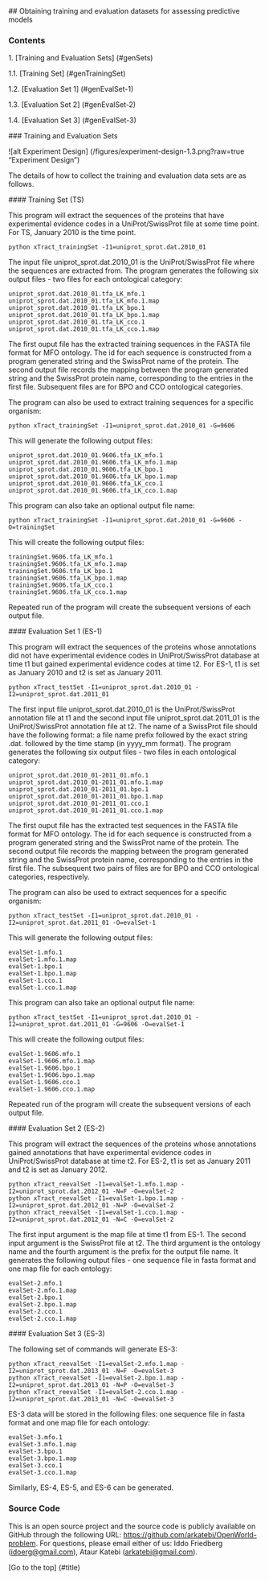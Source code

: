 <a name="title" />
## Obtaining training and evaluation datasets for assessing predictive models

### Contents

1\. [Training and Evaluation Sets] (#genSets)

1.1\. [Training Set] (#genTrainingSet)

1.2\. [Evaluation Set 1] (#genEvalSet-1)

1.3\. [Evaluation Set 2] (#genEvalSet-2)

1.4\. [Evaluation Set 3] (#genEvalSet-3)

<a name="genSets" />
### Training and Evaluation Sets 

![alt Experiment Design] (/figures/experiment-design-1.3.png?raw=true “Experiment Design”)


The details of how to collect the training and evaluation data sets
are as follows.

<a name="genTrainingSet" />
#### Training Set (TS)

This program will extract the sequences of the proteins that have 
experimental evidence codes in a UniProt/SwissProt file at some 
time point. For TS, January 2010 is the time point.  

```
python xTract_trainingSet -I1=uniprot_sprot.dat.2010_01

```
The input file uniprot_sprot.dat.2010_01 is the UniProt/SwissProt file 
where the sequences are extracted from. The program generates the
following six output files - two files for each ontological category:

```
uniprot_sprot.dat.2010_01.tfa_LK_mfo.1
uniprot_sprot.dat.2010_01.tfa_LK_mfo.1.map
uniprot_sprot.dat.2010_01.tfa_LK_bpo.1
uniprot_sprot.dat.2010_01.tfa_LK_bpo.1.map
uniprot_sprot.dat.2010_01.tfa_LK_cco.1
uniprot_sprot.dat.2010_01.tfa_LK_cco.1.map
```

The first ouput file has the extracted training sequences in the FASTA 
file format for MFO ontology. The id for each sequence is constructed from 
a program generated string and the SwissProt name of the protein. The 
second output file records the mapping between the program generated string 
and the SwissProt protein name, corresponding to the entries in the first 
file. Subsequent files are for BPO and CCO ontological categories.

The program can also be used to extract training sequences for a specific 
organism:

```
python xTract_trainingSet -I1=uniprot_sprot.dat.2010_01 -G=9606
```

This will generate the following output files:

```
uniprot_sprot.dat.2010_01.9606.tfa_LK_mfo.1
uniprot_sprot.dat.2010_01.9606.tfa_LK_mfo.1.map
uniprot_sprot.dat.2010_01.9606.tfa_LK_bpo.1
uniprot_sprot.dat.2010_01.9606.tfa_LK_bpo.1.map
uniprot_sprot.dat.2010_01.9606.tfa_LK_cco.1
uniprot_sprot.dat.2010_01.9606.tfa_LK_cco.1.map
```

This program can also take an optional output file name: 

```
python xTract_trainingSet -I1=uniprot_sprot.dat.2010_01 -G=9606 -O=trainingSet
```

This will create the following output files:

```
trainingSet.9606.tfa_LK_mfo.1
trainingSet.9606.tfa_LK_mfo.1.map
trainingSet.9606.tfa_LK_bpo.1
trainingSet.9606.tfa_LK_bpo.1.map
trainingSet.9606.tfa_LK_cco.1
trainingSet.9606.tfa_LK_cco.1.map
```

Repeated run of the program will create the subsequent versions of each 
output file.

<a name="genEvalSet-1" />
#### Evaluation Set 1 (ES-1)

This program will extract the sequences of the proteins whose annotations
did not have experimental evidence codes in UniProt/SwissProt database at time
t1 but gained experimental evidence codes at time t2. For ES-1, t1 is set as 
January 2010 and t2 is set as January 2011.

```
python xTract_testSet -I1=uniprot_sprot.dat.2010_01 -I2=uniprot_sprot.dat.2011_01

```
The first input file uniprot_sprot.dat.2010_01 is the UniProt/SwissProt 
annotation file at t1 and the second input file uniprot_sprot.dat.2011_01 is the 
UniProt/SwissProt annotation file at t2. The name of a SwissProt file should have 
the following format: a file name prefix followed by the exact string .dat. 
followed by the time stamp (in yyyy_mm format). The program generates the 
following six output files - two files in each ontological category:

```
uniprot_sprot.dat.2010_01-2011_01.mfo.1
uniprot_sprot.dat.2010_01-2011_01.mfo.1.map
uniprot_sprot.dat.2010_01-2011_01.bpo.1
uniprot_sprot.dat.2010_01-2011_01.bpo.1.map
uniprot_sprot.dat.2010_01-2011_01.cco.1
uniprot_sprot.dat.2010_01-2011_01.cco.1.map
```

The first ouput file has the extracted test sequences in the FASTA 
file format for MFO ontology. The id for each sequence is constructed from 
a program generated string and the SwissProt name of the protein. The 
second output file records the mapping between the program generated string 
and the SwissProt protein name, corresponding to the entries in the first file.
The subsequent two pairs of files are for BPO and CCO ontological categories, 
respectively.

The program can also be used to extract sequences for a specific organism:

```
python xTract_testSet -I1=uniprot_sprot.dat.2010_01 -I2=uniprot_sprot.dat.2011_01 -O=evalSet-1
```

This will generate the following output files:

```
evalSet-1.mfo.1
evalSet-1.mfo.1.map
evalSet-1.bpo.1
evalSet-1.bpo.1.map
evalSet-1.cco.1
evalSet-1.cco.1.map
```

This program can also take an optional output file name: 

```
python xTract_testSet -I1=uniprot_sprot.dat.2010_01 -I2=uniprot_sprot.dat.2011_01 -G=9606 -O=evalSet-1
```

This will create the following output files:

```
evalSet-1.9606.mfo.1
evalSet-1.9606.mfo.1.map
evalSet-1.9606.bpo.1
evalSet-1.9606.bpo.1.map
evalSet-1.9606.cco.1
evalSet-1.9606.cco.1.map
```

Repeated run of the program will create the subsequent versions of each 
output file.

<a name="genEvalSet-2" />
#### Evaluation Set 2 (ES-2)

This program will extract the sequences of the proteins whose annotations
gained annotations that have experimental evidence codes in UniProt/SwissProt 
database at time t2. For ES-2, t1 is set as January 2011 and t2 is set as 
January 2012.

```
python xTract_reevalSet -I1=evalSet-1.mfo.1.map -I2=uniprot_sprot.dat.2012_01 -N=F -O=evalSet-2
python xTract_reevalSet -I1=evalSet-1.bpo.1.map -I2=uniprot_sprot.dat.2012_01 -N=P -O=evalSet-2
python xTract_reevalSet -I1=evalSet-1.cco.1.map -I2=uniprot_sprot.dat.2012_01 -N=C -O=evalSet-2
```
The first input argument is the map file at time t1 from ES-1. The second input
argument is the SwissProt file at t2. The third argument is the ontology 
name and the fourth argument is the prefix for the output file name. It 
generates the following output files - one sequence file in fasta format 
and one map file for each ontology:

```
evalSet-2.mfo.1
evalSet-2.mfo.1.map 
evalSet-2.bpo.1
evalSet-2.bpo.1.map 
evalSet-2.cco.1
evalSet-2.cco.1.map 
```

<a name="genEvalSet-3" />
#### Evaluation Set 3 (ES-3)

The following set of commands will generate ES-3:

```
python xTract_reevalSet -I1=evalSet-2.mfo.1.map -I2=uniprot_sprot.dat.2013_01 -N=F -O=evalSet-3
python xTract_reevalSet -I1=evalSet-2.bpo.1.map -I2=uniprot_sprot.dat.2013_01 -N=P -O=evalSet-3
python xTract_reevalSet -I1=evalSet-2.cco.1.map -I2=uniprot_sprot.dat.2013_01 -N=C -O=evalSet-3
```
ES-3 data will be stored in the following files: one sequence file in fasta 
format and one map file for each ontology:

```
evalSet-3.mfo.1
evalSet-3.mfo.1.map 
evalSet-3.bpo.1
evalSet-3.bpo.1.map 
evalSet-3.cco.1
evalSet-3.cco.1.map 
```

Similarly, ES-4, ES-5, and ES-6 can be generated. 

### Source Code
This is an open source project and the source code is publicly available on 
GitHub through the following URL: https://github.com/arkatebi/OpenWorld-problem.
For questions, please email either of us: Iddo Friedberg (idoerg@gmail.com),
Ataur Katebi (arkatebi@gmail.com).

[Go to the top] (#title)
